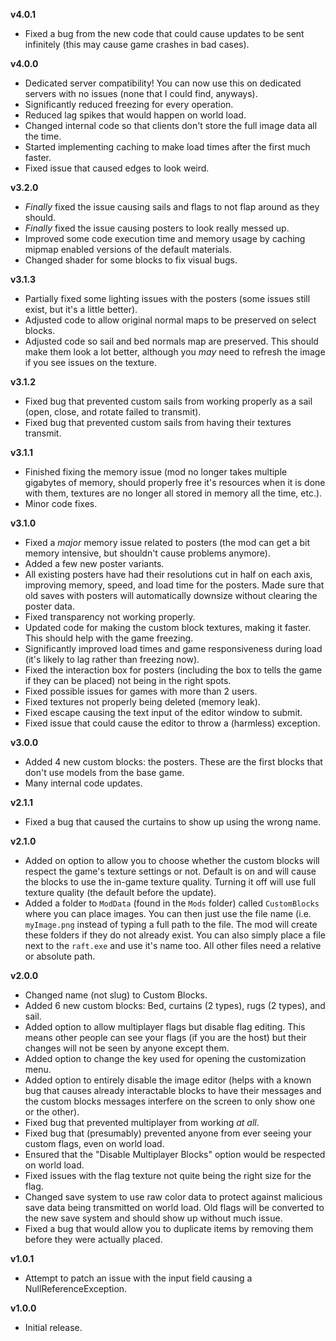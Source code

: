 **v4.0.1**
* Fixed a bug from the new code that could cause updates to be sent infinitely (this may cause game crashes in bad cases).

**v4.0.0**
* Dedicated server compatibility! You can now use this on dedicated servers with no issues (none that I could find, anyways).
* Significantly reduced freezing for every operation.
* Reduced lag spikes that would happen on world load.
* Changed internal code so that clients don't store the full image data all the time.
* Started implementing caching to make load times after the first much faster.
* Fixed issue that caused edges to look weird.

**v3.2.0**
* *Finally* fixed the issue causing sails and flags to not flap around as they should.
* *Finally* fixed the issue causing posters to look really messed up.
* Improved some code execution time and memory usage by caching mipmap enabled versions of the default materials.
* Changed shader for some blocks to fix visual bugs.

**v3.1.3**
* Partially fixed some lighting issues with the posters (some issues still exist, but it's a little better).
* Adjusted code to allow original normal maps to be preserved on select blocks.
* Adjusted code so sail and bed normals map are preserved. This should make them look a lot better, although you *may* need to refresh the image if you see issues on the texture.

**v3.1.2**
* Fixed bug that prevented custom sails from working properly as a sail (open, close, and rotate failed to transmit).
* Fixed bug that prevented custom sails from having their textures transmit.

**v3.1.1**
* Finished fixing the memory issue (mod no longer takes multiple gigabytes of memory, should properly free it's resources when it is done with them, textures are no longer all stored in memory all the time, etc.).
* Minor code fixes.

**v3.1.0**
* Fixed a *major* memory issue related to posters (the mod can get a bit memory intensive, but shouldn't cause problems anymore).
* Added a few new poster variants.
* All existing posters have had their resolutions cut in half on each axis, improving memory, speed, and load time for the posters. Made sure that old saves with posters will automatically downsize without clearing the poster data.
* Fixed transparency not working properly.
* Updated code for making the custom block textures, making it faster. This should help with the game freezing.
* Significantly improved load times and game responsiveness during load (it's likely to lag rather than freezing now).
* Fixed the interaction box for posters (including the box to tells the game if they can be placed) not being in the right spots.
* Fixed possible issues for games with more than 2 users.
* Fixed textures not properly being deleted (memory leak).
* Fixed escape causing the text input of the editor window to submit.
* Fixed issue that could cause the editor to throw a (harmless) exception.

**v3.0.0**
* Added 4 new custom blocks: the posters. These are the first blocks that don't use models from the base game.
* Many internal code updates.

**v2.1.1**
* Fixed a bug that caused the curtains to show up using the wrong name.

**v2.1.0**
* Added on option to allow you to choose whether the custom blocks will respect the game's texture settings or not. Default is on and will cause the blocks to use the in-game texture quality. Turning it off will use full texture quality (the default before the update).
* Added a folder to `ModData` (found in the `Mods` folder) called `CustomBlocks` where you can place images. You can then just use the file name (i.e. `myImage.png` instead of typing a full path to the file. The mod will create these folders if they do not already exist. You can also simply place a file next to the `raft.exe` and use it's name too. All other files need a relative or absolute path.

**v2.0.0**
* Changed name (not slug) to Custom Blocks.
* Added 6 new custom blocks: Bed, curtains (2 types), rugs (2 types), and sail.
* Added option to allow multiplayer flags but disable flag editing. This means other people can see your flags (if you are the host) but their changes will not be seen by anyone except them.
* Added option to change the key used for opening the customization menu.
* Added option to entirely disable the image editor (helps with a known bug that causes already interactable blocks to have their messages and the custom blocks messages interfere on the screen to only show one or the other).
* Fixed bug that prevented multiplayer from working *at all*.
* Fixed bug that (presumably) prevented anyone from ever seeing your custom flags, even on world load.
* Ensured that the "Disable Multiplayer Blocks" option would be respected on world load.
* Fixed issues with the flag texture not quite being the right size for the flag.
* Changed save system to use raw color data to protect against malicious save data being transmitted on world load. Old flags will be converted to the new save system and should show up without much issue.
* Fixed a bug that would allow you to duplicate items by removing them before they were actually placed.

**v1.0.1**
* Attempt to patch an issue with the input field causing a NullReferenceException.

**v1.0.0**
* Initial release.
